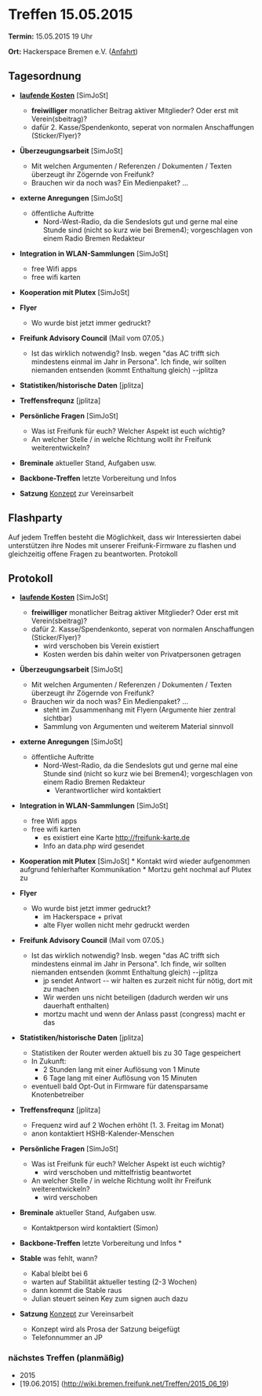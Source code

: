 # Treffen 15.05.2015

**Termin:** 15.05.2015 19 Uhr

**Ort:** Hackerspace Bremen e.V. ([Anfahrt](https://www.hackerspace-bremen.de/anfahrt/))

## Tagesordnung

* [**laufende Kosten**](http://wiki.bremen.freifunk.net/Kosten) [SimJoSt]
  * **freiwilliger** monatlicher Beitrag aktiver Mitglieder? Oder erst mit Verein(sbeitrag)?
  * dafür 2. Kasse/Spendenkonto, seperat von normalen Anschaffungen (Sticker/Flyer)?

* **Überzeugungsarbeit** [SimJoSt]
  * Mit welchen Argumenten / Referenzen / Dokumenten / Texten überzeugt ihr Zögernde von Freifunk?
  * Brauchen wir da noch was? Ein Medienpaket? ...

* **externe Anregungen** [SimJoSt]
  * öffentliche Auftritte
    * Nord-West-Radio, da die Sendeslots gut und gerne mal eine Stunde sind (nicht so kurz wie bei Bremen4); vorgeschlagen von einem Radio Bremen Redakteur

* **Integration in WLAN-Sammlungen** [SimJoSt]
  * free Wifi apps
  * free wifi karten

* **Kooperation mit Plutex** [SimJoSt]

* **Flyer**
  * Wo wurde bist jetzt immer gedruckt?

* **Freifunk Advisory Council** (Mail vom 07.05.)
  * Ist das wirklich notwendig? Insb. wegen "das AC trifft sich mindestens einmal im Jahr in Persona". Ich finde, wir sollten niemanden entsenden (kommt Enthaltung gleich) --jplitza

* **Statistiken/historische Daten** [jplitza]

* **Treffensfrequnz** [jplitza]

* **Persönliche Fragen** [SimJoSt]
  * Was ist Freifunk für euch? Welcher Aspekt ist euch wichtig?
  * An welcher Stelle / in welche Richtung wollt ihr Freifunk weiterentwickeln?

* **Breminale** aktueller Stand, Aufgaben usw.
* **Backbone-Treffen** letzte Vorbereitung und Infos
* **Satzung** [Konzept](https://pad.freifunk.net/p/ffhb-satzung) zur Vereinsarbeit

## Flashparty

Auf jedem Treffen besteht die Möglichkeit, dass wir Interessierten dabei unterstützen ihre Nodes mit unserer Freifunk-Firmware zu flashen und gleichzeitig offene Fragen zu beantworten.
Protokoll

## Protokoll

* [**laufende Kosten**](http://wiki.bremen.freifunk.net/Kosten) [SimJoSt]
  * **freiwilliger** monatlicher Beitrag aktiver Mitglieder? Oder erst mit Verein(sbeitrag)?
  * dafür 2. Kasse/Spendenkonto, seperat von normalen Anschaffungen (Sticker/Flyer)?
      * wird verschoben bis Verein existiert
      * Kosten werden bis dahin weiter von Privatpersonen getragen

* **Überzeugungsarbeit** [SimJoSt]
  * Mit welchen Argumenten / Referenzen / Dokumenten / Texten überzeugt ihr Zögernde von Freifunk?
  * Brauchen wir da noch was? Ein Medienpaket? ...
      * steht im Zusammenhang mit Flyern (Argumente hier zentral sichtbar)
      * Sammlung von Argumenten und weiterem Material sinnvoll

* **externe Anregungen** [SimJoSt]
  * öffentliche Auftritte
    * Nord-West-Radio, da die Sendeslots gut und gerne mal eine Stunde sind (nicht so kurz wie bei Bremen4); vorgeschlagen von einem Radio Bremen Redakteur
        * Verantwortlicher wird kontaktiert

* **Integration in WLAN-Sammlungen** [SimJoSt]
  * free Wifi apps
  * free wifi karten
      *  es existiert eine Karte http://freifunk-karte.de
      *  Info an data.php wird gesendet

* **Kooperation mit Plutex** [SimJoSt]
      * Kontakt wird wieder aufgenommen aufgrund fehlerhafter Kommunikation
      * Mortzu geht nochmal auf Plutex zu

* **Flyer**
  * Wo wurde bist jetzt immer gedruckt?
      * im Hackerspace + privat
      * alte Flyer wollen nicht mehr gedruckt werden

* **Freifunk Advisory Council** (Mail vom 07.05.)
  * Ist das wirklich notwendig? Insb. wegen "das AC trifft sich mindestens einmal im Jahr in Persona". Ich finde, wir sollten niemanden entsenden (kommt Enthaltung gleich) --jplitza
      * jp sendet Antwort -- wir halten es zurzeit nicht für nötig, dort mit zu machen
      * Wir werden uns nicht beteiligen (dadurch werden wir uns dauerhaft enthalten)
      * mortzu macht und wenn der Anlass passt (congress) macht er das

* **Statistiken/historische Daten** [jplitza]
  * Statistiken der Router werden aktuell bis zu 30 Tage gespeichert
  * In Zukunft:
      * 2 Stunden lang mit einer Auflösung von 1 Minute
      * 6 Tage lang mit einer Auflösung von 15 Minuten
  * eventuell bald Opt-Out in Firmware für datensparsame Knotenbetreiber

* **Treffensfrequnz** [jplitza]
  *  Frequenz wird auf 2 Wochen erhöht (1. 3. Freitag im Monat)
  *  anon kontaktiert HSHB-Kalender-Menschen

* **Persönliche Fragen** [SimJoSt]
  * Was ist Freifunk für euch? Welcher Aspekt ist euch wichtig?
      * wird verschoben und mittelfristig beantwortet
  * An welcher Stelle / in welche Richtung wollt ihr Freifunk weiterentwickeln?
      * wird verschoben 

* **Breminale** aktueller Stand, Aufgaben usw.
    * Kontaktperson wird kontaktiert (Simon)
* **Backbone-Treffen** letzte Vorbereitung und Infos
    * 
* **Stable** was fehlt, wann?
    * Kabal bleibt bei 6
    * warten auf Stabilität aktueller testing (2-3 Wochen)
    * dann kommt die Stable raus
    * Julian steuert seinen Key zum signen auch dazu
* **Satzung** [Konzept](https://pad.freifunk.net/p/ffhb-satzung) zur Vereinsarbeit
    * Konzept wird als Prosa der Satzung beigefügt
    * Telefonnummer an JP

### nächstes Treffen (planmäßig)
* 2015
 * [19.06.2015] (http://wiki.bremen.freifunk.net/Treffen/2015_06_19)
